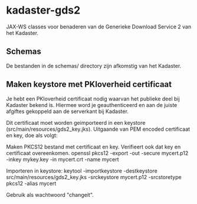 kadaster-gds2
=============

JAX-WS classes voor benaderen van de Generieke Download Service 2 van het Kadaster. 

## Schemas

De bestanden in de schemas/ directory zijn afkomstig van het Kadaster.

## Maken keystore met PKIoverheid certificaat

Je hebt een PKIoverheid certificaat nodig waarvan het publieke deel bij Kadaster bekend is. Hiermee word je geauthenticeerd en aan de juiste afgiftes gekoppeld aan de serverkant bij Kadaster.

Dit certificaat moet worden geimporteerd in een keystore (src/main/resources/gds2_key.jks). Uitgaande van PEM encoded certificaat en key, doe als volgt:

Maken PKCS12 bestand met certificaat en key. Verifieert ook dat key en certificaat overeenkomen.
openssl pkcs12 -export -out -secure mycert.p12 -inkey mykey.key -in mycert.crt -name mycert

Importeren in keystore:
keytool -importkeystore -destkeystore src/main/resources/gds2_key.jks -srckeystore mycert.p12 -srcstoretype pkcs12 -alias mycert

Gebruik als wachtwoord "changeit".
